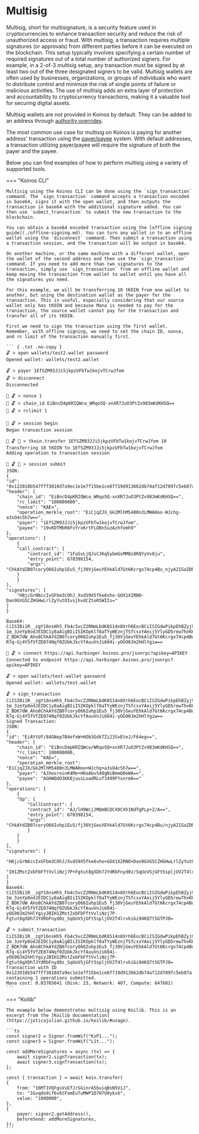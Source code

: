 # Multisig
Multisig, short for multisignature, is a security feature used in cryptocurrencies to enhance transaction security and reduce the risk of unauthorized access or fraud. With multisig, a transaction requires multiple signatures (or approvals) from different parties before it can be executed on the blockchain. This setup typically involves specifying a certain number of required signatures out of a total number of authorized signers. For example, in a 2-of-3 multisig setup, any transaction must be signed by at least two out of the three designated signers to be valid. Multisig wallets are often used by businesses, organizations, or groups of individuals who want to distribute control and minimize the risk of single points of failure or malicious activities. The use of multisig adds an extra layer of protection and accountability to cryptocurrency transactions, making it a valuable tool for securing digital assets.

Multisig wallets are not provided in Koinos by default. They can be added to an address through [authority overrides](../developers/authority.md).

The most common use case for multisig on Koinos is paying for another address' transaction using the [payer/payee](../developers/payer-payee.md) system. With default addresses, a transaction utilizing payer/payee will require the signature of both the payer and the payee.

Below you can find examples of how to perform multisig using a variety of supported tools.

=== "Koinos CLI"

    Multisig using the Koinos CLI can be done using the `sign_transaction` command. The `sign_transaction` command accepts a transaction encoded in base64, signs it with the open wallet, and then outputs the transaction in base64 with the additional signature added. You can then use `submit_transaction` to submit the new transaction to the blockchain.

    You can obtain a base64 encoded transaction using the [offline signing guide](./offline-signing.md). You can turn any wallet in to an offline wallet using the `disconnect` command. Then submit a transaction using a transaction session, and the transaction will be output in base64.

    On another machine, or the same machine with a different wallet, open the wallet of the second address and then use the `sign_transaction` command. If you need to add more than two signatures to the transaction, simply use `sign_transaction` from an offline wallet and keep moving the transaction from wallet to wallet until you have all the signatures you need.

    For this example, we will be transferring 10 tKOIN from one wallet to another, but using the destination wallet as the payer for the transaction. This is useful, especially considering that our source wallet only has tKOIN and because Mana is needed to pay for the transaction, the source wallet cannot pay for the transaction and transfer all of its tKOIN.

    First we need to sign the transaction using the first wallet. Remember, with offline signing, we need to set the chain ID, nonce, and rc limit of the transaction manually first.

    ``` { .txt .no-copy }
    🔓 > open wallets/test2.wallet password
    Opened wallet: wallets/test2.wallet

    🔓 > payer 1EfSZM93JJi5jkpzUFbTw1kojvTCrwJfom
    🔓 > disconnect
    Disconnected

    🚫 🔓 > nonce 1
    🚫 🔓 > chain_id EiBncD4pKRIQWco_WRqo5Q-xnXR7JuO3PtZv983mKdKHSQ==
    🚫 🔓 > rclimit 1

    🚫 🔓 > session begin
    Began transaction session

    🚫 🔓 📄 > tkoin.transfer 1EfSZM93JJi5jkpzUFbTw1kojvTCrwJfom 10
    Transferring 10 tKOIN to 1EfSZM93JJi5jkpzUFbTw1kojvTCrwJfom
    Adding operation to transaction session

    🚫 🔓 📄 > session submit
    JSON:
    {
    "id": "0x122018b547fff3818d7a9ec1e1e7f15be1ce6f719d913662db74af12d789fc5eb87a",
    "header": {
        "chain_id": "EiBncD4pKRIQWco_WRqo5Q-xnXR7JuO3PtZv983mKdKHSQ==",
        "rc_limit": "100000000",
        "nonce": "KAE=",
        "operation_merkle_root": "EiCjqZJX_Gk2MlhM5400n3LMWAHoo-WJchg-a3sO4cSh7w==",
        "payer": "1EfSZM93JJi5jkpzUFbTw1kojvTCrwJfom",
        "payee": "19vKDTMbR6FxYrxKrtFLDBn5uzAzhfomh9"
    },
    "operations": [
        {
        "call_contract": {
            "contract_id": "1FaSvLjQJsCJKq5ybmGsMMQs8RQYyVv8ju",
            "entry_point": 670398154,
            "args": "ChkAYdZB07coryO66Iuhp1Eu5_fj30VjGeuYEhkAld7Gt6Kcrgx74cp4Bu_njyA2IGaZDR5YGICU69wD"
        }
        }
    ],
    "signatures": [
        "H8jcGrN6ccIxGFbm3COhJ_XvdS9X5fke6vho-GOX1X2RNO-Dan9GVG5CZHGHwLrlZyYutOIvsjhvdCZtoR5WIIs="
    ]
    }

    Base64:
    CiISIBi1R__zgY16nsHh5_Fb4c5vcZ2RNmLbdK8S14n8Xrh6EocBCiISIGdwPikpEhBZyj9ZGqjlD7GddHsm47c-1m_3zeYp0odJEIDC1y8aAigBIiISIKOpklf8aTYyWEznjTSfcsxYAeij5YlyGD5rew7hxKHvKhkAld7Gt6Kcrgx74cp4Bu_njyA2IGaZDR5YMhkAYdZB07coryO66Iuhp1Eu5_fj30VjGeuYGmESXwoZAJ_lH9WcjJMQmBCDCX0CXh1NdTgPLp-Z_BDK7dW_Aho8ChkAYdZB07coryO66Iuhp1Eu5_fj30VjGeuYEhkAld7Gt6Kcrgx74cp4Bu_njyA2IGaZDR5YGICU69wDIkEfyNwas3pxwjEYVubcI6En9e91L1fl-R7q-Gj4Y5fVfZE074Nqf0ZUbkJkcYfAuuVnJi604i-yOG90Jm2hHlYgiw==

    🚫 🔓 > connect https://api.harbinger.koinos.pro/jsonrpc?apikey=APIKEY
    Connected to endpoint https://api.harbinger.koinos.pro/jsonrpc?apikey=APIKEY

    🔓 > open wallets/test.wallet password
    Opened wallet: wallets/test.wallet

    🔓 > sign_transaction CiISIBi1R__zgY16nsHh5_Fb4c5vcZ2RNmLbdK8S14n8Xrh6EocBCiISIGdwPikpEhBZyj9ZGqjlD7GddHsm47c-1m_3zeYp0odJEIDC1y8aAigBIiISIKOpklf8aTYyWEznjTSfcsxYAeij5YlyGD5rew7hxKHvKhkAld7Gt6Kcrgx74cp4Bu_njyA2IGaZDR5YMhkAYdZB07coryO66Iuhp1Eu5_fj30VjGeuYGmESXwoZAJ_lH9WcjJMQmBCDCX0CXh1NdTgPLp-Z_BDK7dW_Aho8ChkAYdZB07coryO66Iuhp1Eu5_fj30VjGeuYEhkAld7Gt6Kcrgx74cp4Bu_njyA2IGaZDR5YGICU69wDIkEfyNwas3pxwjEYVubcI6En9e91L1fl-R7q-Gj4Y5fVfZE074Nqf0ZUbkJkcYfAuuVnJi604i-yOG90Jm2hHlYgiw==
    Signed Transaction:
    JSON:
    {
    "id": "EiAYtUf/84GNep7B4efxW+HOb3GdkTZi23SvEteJ/F64eg==",
    "header": {
        "chain_id": "EiBncD4pKRIQWco/WRqo5Q+xnXR7JuO3PtZv983mKdKHSQ==",
        "rc_limit": 100000000,
        "nonce": "KAE=",
        "operation_merkle_root": "EiCjqZJX/Gk2MlhM5400n3LMWAHoo+WJchg+a3sO4cSh7w==",
        "payer": "AJXexreinK4Me+HKeAbv548gNiBmmQ0eWA==",
        "payee": "AGHWQdO3KK8juuiLoadRLuf3499FYxnrmA=="
    },
    "operations": [
        {
        "Op": {
            "CallContract": {
            "contract_id": "AJ/lH9WcjJMQmBCDCX0CXh1NdTgPLp+Z/A==",
            "entry_point": 670398154,
            "args": "ChkAYdZB07coryO66Iuhp1Eu5/fj30VjGeuYEhkAld7Gt6Kcrgx74cp4Bu/njyA2IGaZDR5YGICU69wD"
            }
        }
        }
    ],
    "signatures": [
        "H8jcGrN6ccIxGFbm3COhJ/XvdS9X5fke6vho+GOX1X2RNO+Dan9GVG5CZHGHwLrlZyYutOIvsjhvdCZtoR5WIIs=",
        "IH1ZMstZxbFbFftVvliNzj7P+Fgtut8gXDh7JYdRbFnyd0z/SqUoVSjGFt5spljUV2T4lrvkiGi94KQ7t5GTPJ0="
    ]
    }
    Base64:
    CiISIBi1R__zgY16nsHh5_Fb4c5vcZ2RNmLbdK8S14n8Xrh6EocBCiISIGdwPikpEhBZyj9ZGqjlD7GddHsm47c-1m_3zeYp0odJEIDC1y8aAigBIiISIKOpklf8aTYyWEznjTSfcsxYAeij5YlyGD5rew7hxKHvKhkAld7Gt6Kcrgx74cp4Bu_njyA2IGaZDR5YMhkAYdZB07coryO66Iuhp1Eu5_fj30VjGeuYGmESXwoZAJ_lH9WcjJMQmBCDCX0CXh1NdTgPLp-Z_BDK7dW_Aho8ChkAYdZB07coryO66Iuhp1Eu5_fj30VjGeuYEhkAld7Gt6Kcrgx74cp4Bu_njyA2IGaZDR5YGICU69wDIkEfyNwas3pxwjEYVubcI6En9e91L1fl-R7q-Gj4Y5fVfZE074Nqf0ZUbkJkcYfAuuVnJi604i-yOG90Jm2hHlYgiyJBIH1ZMstZxbFbFftVvliNzj7P-Fgtut8gXDh7JYdRbFnyd0z_SqUoVSjGFt5spljUV2T4lrvkiGi94KQ7t5GTPJ0=

    🔓 > submit_transaction CiISIBi1R__zgY16nsHh5_Fb4c5vcZ2RNmLbdK8S14n8Xrh6EocBCiISIGdwPikpEhBZyj9ZGqjlD7GddHsm47c-1m_3zeYp0odJEIDC1y8aAigBIiISIKOpklf8aTYyWEznjTSfcsxYAeij5YlyGD5rew7hxKHvKhkAld7Gt6Kcrgx74cp4Bu_njyA2IGaZDR5YMhkAYdZB07coryO66Iuhp1Eu5_fj30VjGeuYGmESXwoZAJ_lH9WcjJMQmBCDCX0CXh1NdTgPLp-Z_BDK7dW_Aho8ChkAYdZB07coryO66Iuhp1Eu5_fj30VjGeuYEhkAld7Gt6Kcrgx74cp4Bu_njyA2IGaZDR5YGICU69wDIkEfyNwas3pxwjEYVubcI6En9e91L1fl-R7q-Gj4Y5fVfZE074Nqf0ZUbkJkcYfAuuVnJi604i-yOG90Jm2hHlYgiyJBIH1ZMstZxbFbFftVvliNzj7P-Fgtut8gXDh7JYdRbFnyd0z_SqUoVSjGFt5spljUV2T4lrvkiGi94KQ7t5GTPJ0=
    Transaction with ID 0x122018b547fff3818d7a9ec1e1e7f15be1ce6f719d913662db74af12d789fc5eb87a containing 1 operations submitted.
    Mana cost: 0.03765641 (Disk: 23, Network: 407, Compute: 647601)
    ```

=== "Koilib"

    The example below demonstrates multisig using Koilib. This is an excerpt from the [Koilib documentation](https://joticajulian.github.io/koilib/#usage).

    ```ts
    const signer2 = Signer.fromWif("KzP1...");
    const signer3 = Signer.fromWif("L1t...");

    const addMoreSignatures = async (tx) => {
        await signer2.signTransaction(tx);
        await signer3.signTransaction(tx);
    };

    const { transaction } = await koin.transfer(
    {
        from: "16MT1VQFgsVxEfJrSGinrA5buiqBsN5ViJ",
        to: "1Gvqdo9if6v6tFomEuTuMWP1D7H7U9yksb",
        value: "1000000",
    },
    {
        payer: signer2.getAddress(),
        beforeSend: addMoreSignatures,
    });
    ```
